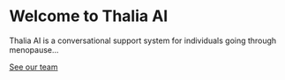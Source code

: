 # Welcome to Thalia AI

Thalia AI is a conversational support system for individuals going through menopause...

[See our team](about.md)  
